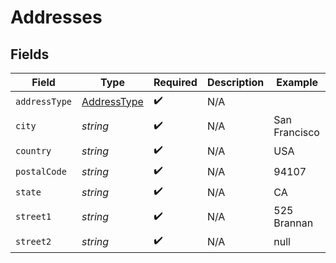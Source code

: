 # Addresses


## Fields

| Field                                             | Type                                              | Required                                          | Description                                       | Example                                           |
| ------------------------------------------------- | ------------------------------------------------- | ------------------------------------------------- | ------------------------------------------------- | ------------------------------------------------- |
| `addressType`                                     | [AddressType](../../models/shared/addresstype.md) | :heavy_check_mark:                                | N/A                                               |                                                   |
| `city`                                            | *string*                                          | :heavy_check_mark:                                | N/A                                               | San Francisco                                     |
| `country`                                         | *string*                                          | :heavy_check_mark:                                | N/A                                               | USA                                               |
| `postalCode`                                      | *string*                                          | :heavy_check_mark:                                | N/A                                               | 94107                                             |
| `state`                                           | *string*                                          | :heavy_check_mark:                                | N/A                                               | CA                                                |
| `street1`                                         | *string*                                          | :heavy_check_mark:                                | N/A                                               | 525 Brannan                                       |
| `street2`                                         | *string*                                          | :heavy_check_mark:                                | N/A                                               | null                                              |